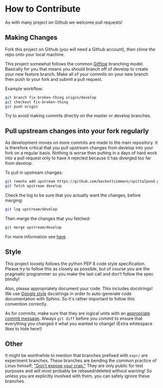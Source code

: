 How to Contribute
=================

As with many project on Github we welcome pull requests!

Making Changes
--------------

Fork this project on Github (you will need a Github account), then clone the
repo onto your local machine.

This project somewhat follows the common [Gitflow] branching model. Basically
for you that means you should branch off of develop to create your new feature
branch. Make all of your commits on your new branch then push to your fork and
submit a pull request.

Example workflow:
``` sh
git branch fix-broken-thing origin/develop
git checkout fix-broken-thing
git push origin
```

Try to avoid making commits directly on the master or develop branches.

Pull upstream changes into your fork regularly
----------------------------------------------
As development moves on more commits are made to the main repository. It is
therefore critical that you pull upstream changes from develop into your fork
on a regular basis. Nothing is worse than putting in a days of hard work into a
pull request only to have it rejected because it has diverged too far from
develop.

To pull in upstream changes:
``` sh
git remote add upstream https://github.com/beckettsimmons/spittalpond.git
git fetch upstream develop
```
Check the log to be sure that you actually want the changes, before merging:

``` sh
git log upstream/develop
```
Then merge the changes that you fetched:

``` sh
git merge upstream/develop
```

For more information see [here].

Style
-----

This project loosely follows the python PEP 8 code style specification. Please
try to follow this as closely as possible, but of course you are the pragmatic
programmer so you make the last call and don't follow the spec blindly!

Also, please appropriately document your code. This includes docstrings!
We use [Google style] docstrings in order to auto-generate code documentation
with Sphinx. So it's rather important to follow this convention correctly.

As for commits; make sure that they are logical units with an [appropriate commit
message]. Always `git diff` before you commit to ensure that everything
you changed it what you wanted to change! (Extra whitespace likes to hide
here!)

Other
-----

It might be worthwhile to mention that branches prefixed with `expr/` are
experiment branches. These branches are bending the common practice of Linus
himself; ["Don't expose your crap."] They are only public for test purposes and
will most probably be rebased/deleted without warning! So unless you are
explicitly involved with them, you can safely ignore these branches.


[Gitflow]: <http://nvie.com/posts/a-successful-git-branching-model/>
[here]: <https://help.github.com/articles/configuring-a-remote-for-a-fork/>
[Google style]: <http://sphinxcontrib-napoleon.readthedocs.org/en/latest/example_google.html>
[appropriate commit message]: <http://tbaggery.com/2008/04/19/a-note-about-git-commit-messages.html>
["Don't expose your crap."]: <http://www.mail-archive.com/dri-devel@lists.sourceforge.net/msg39091.html>
